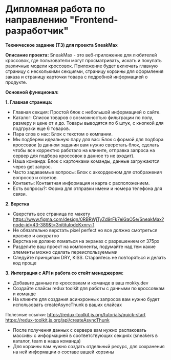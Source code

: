 # Дипломная работа по направлению "Frontend-разработчик"

**Техническое задание (ТЗ) для проекта SneakMax**

**Описание проекта:**
SneakMax - это веб-приложение для любителей кроссовок, где пользователи могут просматривать, искать и покупать различные модели кроссовок. Приложение будет включать главную страницу с несколькими секциями, страницу корзины для оформления заказа и страницу карточки товара с подробной информацией о продукте.

**Основной функционал:**

**1. Главная страница:**
+ Главная секция: Простой блок с небольшой информацией о сайте.
+ Каталог: Список товаров с возможностью фильтрации по полу, размеру и цене от и до. Товары выводятся по 6 штук, с кнопкой для подгрузки еще 6 товаров.
+ Пара слов о нас: Блок с текстом о компании.
+ Мы подберем идеальную пару для вас: Блок с формой для подбора кроссовок (в данном задании вам нужно сверстать блок, сделать чтобы все корректно работало на клиенте, отправка запроса на сервер для подбора кроссовок в данное тз не входит).
+ Наша команда: Блок с карточками команды, данные загружаются через get запрос.
+ Часто задаваемые вопросы: Блок с аккордеоном для отображения вопросов и ответов.
+ Контакты: Контактная информация и карта с расположением.
+ Есть вопросы?: Форма для отправки имени и номера телефона для связи.


**2. Верстка**
+ Сверстать все страница по макету https://www.figma.com/design/0RBRWjTyZd9rFk7eiGaO5e/SneakMax?node-id=43-389&t=3nitituIpdcKxnrv-1
+ Не обязательно верстать pixel perfect но все должно смотреться красиво и аккуратно
+ Верстка не должно ломаться на экранах с разрешением от 375px
+ Разделите ваш проект на компоненты, подумайте над тем какие элементы можно сделать переиспользуемыми
+ Следуйте принципам DRY, KISS. Старайтесь не повторяться и делать код проще

**3. Интеграция с API и работа со стейт менеджером:**
- Добавьте данные по кроссовкам и команде в ваш mokky.dev
- Создайте слайсы redux toolkit для работы с данными по кроссовкам и команде
- На клиенте для создания асинхронных запросов вам нужно будет использовать createAsyncThunk в ваших слайсах

Полезные ссылки:
https://redux-toolkit.js.org/tutorials/quick-start
https://redux-toolkit.js.org/api/createAsyncThunk

- После получения данных с сервера вам нужно распаковать массивы с информацией в соответствующих секциях (sneakers в каталог, team в наша команда)
- Для корзины вам нужно создать отдельный ресурс, для сохранения на ней информации о составе вашей корзины
